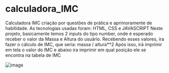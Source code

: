 # calculadora_IMC

Calculadora IMC criação por questões de prática e aprimoramente de habilidade.
As tecnologias usadas foram: HTML, CSS e JAVASCRIPT
Neste projeto, basicamente temos 2 inputs do tipo number, onde é esperado receber o valor da Massa e Altura do usuário.
Recebendo esses valores, ira fazer o cálculo de IMC, que seria: massa / altura**2
Após isso, irá imprimir em tela o valor do IMC e abaixo ira imprimir em qual posição ele se encontra na tabela de IMC 

![image](https://user-images.githubusercontent.com/104660636/220821130-96521dfb-3751-4728-8f4f-1c0428bab0d1.png)
